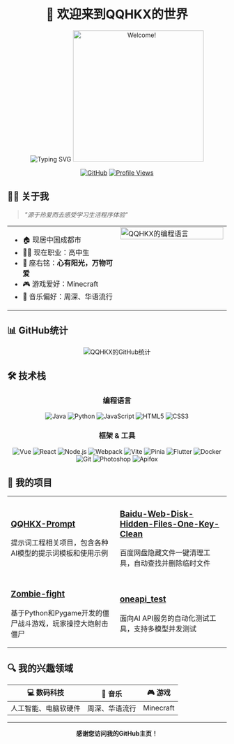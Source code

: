 <div align="center">

# 👋 欢迎来到QQHKX的世界

<img src="https://readme-typing-svg.herokuapp.com?font=Fira+Code&size=24&pause=1000&color=7A7ADB&center=true&vCenter=true&random=false&width=500&lines=🤖️+数码科技爱好者;🔍+分享与热心帮助;🏠+智能家居小能手;🔨+设计开发一条龙;心有阳光，万物可爱✨" alt="Typing SVG" />

<img src="https://i.imgur.com/dTYwdG1.gif" alt="Welcome!" width="300"/>

</div>

<div align="center">

[![GitHub](https://img.shields.io/badge/GitHub-QQHKX-181717?style=for-the-badge&logo=github&logoColor=white)](https://github.com/QQHKX)
[![Profile Views](https://komarev.com/ghpvc/?username=QQHKX&color=blueviolet&style=for-the-badge)](https://github.com/QQHKX)

</div>

## 🧙‍♂️ 关于我

> *"源于热爱而去感受学习生活程序体验"*

<table>
  <tr>
    <td valign="top" width="50%">
      <ul>
        <li>🏠 现居中国成都市</li>
        <li>👨‍🎓 现在职业：高中生</li>
        <li>📜 座右铭：<b>心有阳光，万物可爱</b></li>
        <li>🎮 游戏爱好：Minecraft</li>
        <li>🎵 音乐偏好：周深、华语流行</li>
      </ul>
    </td>
    <td valign="top" width="50%">
      <img src="https://github-readme-stats.vercel.app/api/top-langs/?username=QQHKX&layout=compact&theme=tokyonight&hide_border=true" alt="QQHKX的编程语言" width="100%">
    </td>
  </tr>
</table>

## 📊 GitHub统计

<div align="center">

![QQHKX的GitHub统计](https://github-readme-stats.vercel.app/api?username=QQHKX&show_icons=true&theme=tokyonight&hide_border=true&count_private=true)

</div>

## 🛠️ 技术栈

<div align="center">

### 编程语言

![Java](https://img.shields.io/badge/Java-ED8B00?style=for-the-badge&logo=openjdk&logoColor=white)
![Python](https://img.shields.io/badge/Python-3776AB?style=for-the-badge&logo=python&logoColor=white)
![JavaScript](https://img.shields.io/badge/JavaScript-F7DF1E?style=for-the-badge&logo=javascript&logoColor=black)
![HTML5](https://img.shields.io/badge/HTML5-E34F26?style=for-the-badge&logo=html5&logoColor=white)
![CSS3](https://img.shields.io/badge/CSS3-1572B6?style=for-the-badge&logo=css3&logoColor=white)

### 框架 & 工具

![Vue](https://img.shields.io/badge/Vue.js-35495E?style=for-the-badge&logo=vue.js&logoColor=4FC08D)
![React](https://img.shields.io/badge/React-20232A?style=for-the-badge&logo=react&logoColor=61DAFB)
![Node.js](https://img.shields.io/badge/Node.js-43853D?style=for-the-badge&logo=node.js&logoColor=white)
![Webpack](https://img.shields.io/badge/Webpack-8DD6F9?style=for-the-badge&logo=webpack&logoColor=black)
![Vite](https://img.shields.io/badge/Vite-646CFF?style=for-the-badge&logo=vite&logoColor=white)
![Pinia](https://img.shields.io/badge/Pinia-35495E?style=for-the-badge&logo=vue.js&logoColor=4FC08D)
![Flutter](https://img.shields.io/badge/Flutter-02569B?style=for-the-badge&logo=flutter&logoColor=white)
![Docker](https://img.shields.io/badge/Docker-2496ED?style=for-the-badge&logo=docker&logoColor=white)
![Git](https://img.shields.io/badge/Git-F05032?style=for-the-badge&logo=git&logoColor=white)
![Photoshop](https://img.shields.io/badge/Photoshop-31A8FF?style=for-the-badge&logo=adobe-photoshop&logoColor=white)
![Apifox](https://img.shields.io/badge/Apifox-2C2C2C?style=for-the-badge&logo=postman&logoColor=white)

</div>

## 🚀 我的项目

<table>
  <tr>
    <td>
      <h3><a href="https://github.com/QQHKX/QQHKX-Prompt">QQHKX-Prompt</a></h3>
      <p>提示词工程相关项目，包含各种AI模型的提示词模板和使用示例</p>
    </td>
    <td>
      <h3><a href="https://github.com/QQHKX/Baidu-Web-Disk-Hidden-Files-One-Key-Clean">Baidu-Web-Disk-Hidden-Files-One-Key-Clean</a></h3>
      <p>百度网盘隐藏文件一键清理工具，自动查找并删除临时文件</p>
    </td>
  </tr>
  <tr>
    <td>
      <h3><a href="https://github.com/QQHKX/Zombie-fight">Zombie-fight</a></h3>
      <p>基于Python和Pygame开发的僵尸战斗游戏，玩家操控大炮射击僵尸</p>
    </td>
    <td>
      <h3><a href="https://github.com/QQHKX/oneapi_test">oneapi_test</a></h3>
      <p>面向AI API服务的自动化测试工具，支持多模型并发测试</p>
    </td>
  </tr>
</table>

## 🔍 我的兴趣领域

<div align="center">

| 💻 数码科技 | 🎵 音乐 | 🎮 游戏 |
|:---:|:---:|:---:|
| 人工智能、电脑软硬件 | 周深、华语流行 | Minecraft |

</div>

---

<div align="center">

**感谢您访问我的GitHub主页！**

</div>
